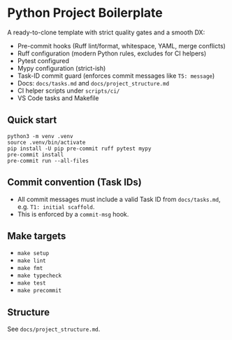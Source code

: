 # Python Project Boilerplate

A ready-to-clone template with strict quality gates and a smooth DX:

- Pre-commit hooks (Ruff lint/format, whitespace, YAML, merge conflicts)
- Ruff configuration (modern Python rules, excludes for CI helpers)
- Pytest configured
- Mypy configuration (strict-ish)
- Task-ID commit guard (enforces commit messages like `T5: message`)
- Docs: `docs/tasks.md` and `docs/project_structure.md`
- CI helper scripts under `scripts/ci/`
- VS Code tasks and Makefile

## Quick start

```
python3 -m venv .venv
source .venv/bin/activate
pip install -U pip pre-commit ruff pytest mypy
pre-commit install
pre-commit run --all-files
```

## Commit convention (Task IDs)
- All commit messages must include a valid Task ID from `docs/tasks.md`, e.g. `T1: initial scaffold`.
- This is enforced by a `commit-msg` hook.

## Make targets
- `make setup`
- `make lint`
- `make fmt`
- `make typecheck`
- `make test`
- `make precommit`

## Structure
See `docs/project_structure.md`.
